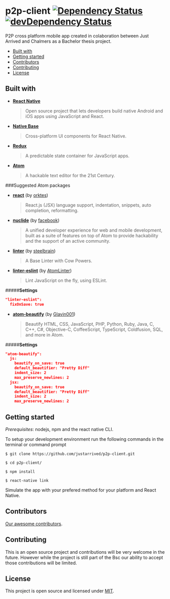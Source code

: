 # p2p-client [![Dependency Status][david-badge]][david-badge-url] [![devDependency Status][david-dev-badge]][david-dev-badge-url]

P2P cross platform mobile app created in colaboration between Just Arrived and Chalmers as a Bachelor thesis project.

* [Built with](#built-with)
* [Getting started](#getting-started)
* [Contributors](#contributors)
* [Contributing](#contributing)
* [License](#license)

## Built with
* **[React Native](https://facebook.github.io/react-native/)**

    > Open source project that lets developers build native Android and iOS apps using JavaScript and React.

* **[Native Base](http://nativebase.io/)**

    > Cross-platform UI components for React Native.

* **[Redux](http://redux.js.org/)**

    > A predictable state container for JavaScript apps.

* **[Atom](https://atom.io/)**

    > A hackable text editor for the 21st Century.

###Suggested Atom packages
* **[react](https://atom.io/packages/react)** (by [orktes](https://atom.io/users/orktes))

    > React.js (JSX) language support, indentation, snippets, auto completion, reformatting.

* **[nuclide](https://atom.io/packages/nuclide)** (by [facebook](https://atom.io/users/facebook))

    > A unified developer experience for web and mobile development, built as a suite of features on top of Atom to provide hackability and the support of an active community.

* **[linter](https://atom.io/packages/linter)** (by [steelbrain](https://atom.io/users/steelbrain))

    > A Base Linter with Cow Powers.

* **[linter-eslint](https://atom.io/packages/linter-eslint)** (by [AtomLinter](https://atom.io/users/AtomLinter))

    > Lint JavaScript on the fly, using ESLint.

#####**Settings**
```json
"linter-eslint":
  fixOnSave: true
```
* **[atom-beautify](https://atom.io/packages/atom-beautify)** (by [Glavin001](https://atom.io/users/Glavin001))

    > Beautify HTML, CSS, JavaScript, PHP, Python, Ruby, Java, C, C++, C#, Objective-C, CoffeeScript, TypeScript, Coldfusion, SQL, and more in Atom.

#####**Settings**
```json
"atom-beautify":
  js:
    beautify_on_save: true
    default_beautifier: "Pretty Diff"
    indent_size: 2
    max_preserve_newlines: 2
  jsx:
    beautify_on_save: true
    default_beautifier: "Pretty Diff"
    indent_size: 2
    max_preserve_newlines: 2
```

## Getting started
_Prerequisites_: nodejs, npm and the react native CLI.<br/>

To setup your development environment run the following commands in the terminal or command prompt
```
$ git clone https://github.com/justarrived/p2p-client.git

$ cd p2p-client/

$ npm install

$ react-native link
```
Simulate the app with your prefered method for your platform and React Native.

## Contributors

[Our awesome contributors](https://github.com/justarrived/p2p-client/graphs/contributors).

## Contributing

This is an open source project and contributions will be very welcome in the future. However while the project is still part of the Bsc our ability to accept those contributions will be limited.

## License

This project is open source and licensed under [MIT](LICENSE).


[david-badge]: https://david-dm.org/justarrived/p2p-client.svg
[david-badge-url]: https://david-dm.org/justarrived/p2p-client
[david-dev-badge]: https://david-dm.org/justarrived/p2p-client/dev-status.svg
[david-dev-badge-url]: https://david-dm.org/justarrived/p2p-client?type=dev

